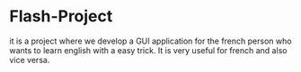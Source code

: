 # Flash-Project
it is a project where we develop a GUI application for the french person who wants to learn english with a easy trick. It is very useful for french and also vice versa.
